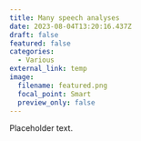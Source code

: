 ```yaml
---
title: Many speech analyses
date: 2023-08-04T13:20:16.437Z
draft: false
featured: false
categories:
  - Various
external_link: temp
image:
  filename: featured.png
  focal_point: Smart
  preview_only: false
---
```

P﻿laceholder text.